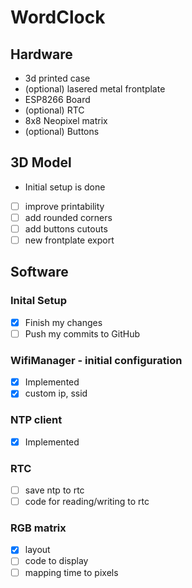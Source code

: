 # WordClock

## Hardware
- 3d printed case
- (optional) lasered metal frontplate
- ESP8266 Board
- (optional) RTC
- 8x8 Neopixel matrix
- (optional) Buttons

## 3D Model
- Initial setup is done
- [ ] improve printability
- [ ] add rounded corners
- [ ] add buttons cutouts
- [ ] new frontplate export

## Software 
### Inital Setup
- [x] Finish my changes
- [ ] Push my commits to GitHub

### WifiManager - initial configuration
- [x] Implemented
- [x] custom ip, ssid

### NTP client
- [x] Implemented

### RTC
- [ ] save ntp to rtc
- [ ] code for reading/writing to rtc

### RGB matrix
- [x] layout
- [ ] code to display
- [ ] mapping time to pixels
